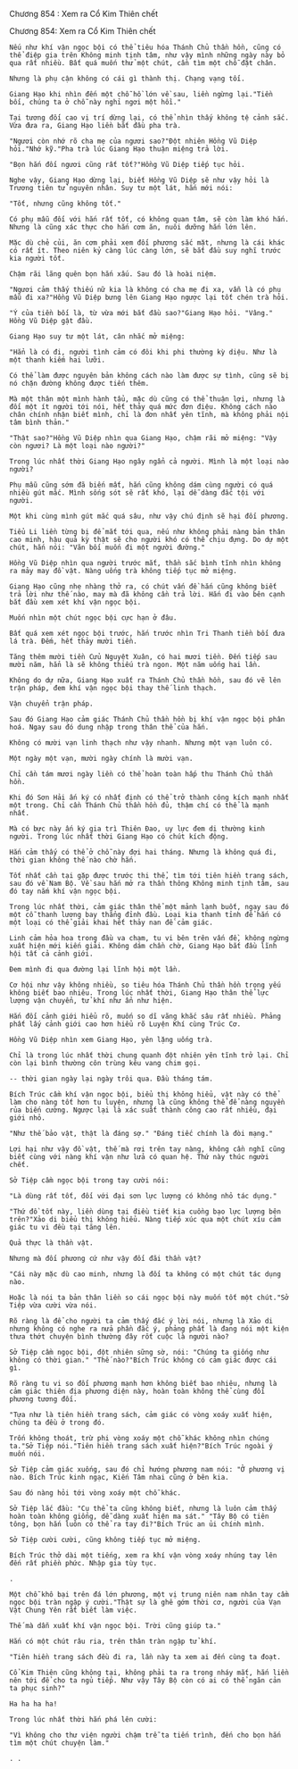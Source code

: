 




Chương 854 : Xem ra Cổ Kim Thiên chết


Chương 854: Xem ra Cổ Kim Thiên chết

	Nếu như khí vận ngọc bội có thể tiêu hóa Thánh Chủ thần hồn, cũng có thể điệp gia trên Không minh tịnh tâm, như vậy mình những ngày này bỏ qua rất nhiều. Bất quá muốn thử một chút, cần tìm một chỗ đặt chân.

	Nhưng là phụ cận không có cái gì thành thị. Chạng vạng tối.

	Giang Hạo khi nhìn đến một chỗ hồ lớn về sau, liền ngừng lại."Tiền bối, chúng ta ở chỗ này nghỉ ngơi một hồi."

	Tại tương đối cao vị trí dừng lại, có thể nhìn thấy không tệ cảnh sắc. Vừa đưa ra, Giang Hạo liền bắt đầu pha trà.

	"Ngươi còn nhớ rõ cha mẹ của ngươi sao?"Đột nhiên Hồng Vũ Diệp hỏi."Nhớ kỹ."Pha trà lúc Giang Hạo thuận miệng trả lời.

	"Bọn hắn đối ngươi cũng rất tốt?"Hồng Vũ Diệp tiếp tục hỏi.

	Nghe vậy, Giang Hạo dừng lại, biết Hồng Vũ Diệp sẽ như vậy hỏi là Trương tiên tử nguyên nhân. Suy tư một lát, hắn mới nói:

	"Tốt, nhưng cũng không tốt."

	Có phụ mẫu đối với hắn rất tốt, có không quan tâm, sẽ còn làm khó hắn. Nhưng là cũng xác thực cho hắn cơm ăn, nuôi dưỡng hắn lớn lên.

	Mặc dù chẻ củi, ăn cơm phải xem đối phương sắc mặt, nhưng là cái khác có rất ít. Theo niên kỷ càng lúc càng lớn, sẽ bắt đầu suy nghĩ trước kia người tốt.

	Chậm rãi lãng quên bọn hắn xấu. Sau đó là hoài niệm.

	"Ngươi cảm thấy thiếu nữ kia là không có cha mẹ đi xa, vẫn là có phụ mẫu đi xa?"Hồng Vũ Diệp bưng lên Giang Hạo ngược lại tốt chén trà hỏi.

	"Ý của tiền bối là, từ vừa mới bắt đầu sao?"Giang Hạo hỏi. "Vâng." Hồng Vũ Diệp gật đầu.

	Giang Hạo suy tư một lát, cân nhắc mở miệng:

	"Hẳn là có đi, người tình cảm có đôi khi phi thường kỳ diệu. Như là một thanh kiếm hai lưỡi.

	Có thể làm được nguyên bản không cách nào làm được sự tình, cũng sẽ bị nó chặn đường không được tiến thêm.

	Mà một thân một mình hành tẩu, mặc dù cũng có thể thuận lợi, nhưng là đối một ít người tới nói, hết thảy quá mức đơn điệu. Không cách nào chân chính nhận biết mình, chỉ là đơn nhất yên tĩnh, mà không phải nội tâm bình thản."

	"Thật sao?"Hồng Vũ Diệp nhìn qua Giang Hạo, chậm rãi mở miệng: "Vậy còn ngươi? Là một loại nào người?"

	Trong lúc nhất thời Giang Hạo ngây ngẩn cả người. Mình là một loại nào người?

	Phụ mẫu cũng sớm đã biến mất, hắn cũng không dám cùng người có quá nhiều gút mắc. Mình sống sót sẽ rất khó, lại dễ dàng đắc tội với người.

	Một khi cùng mình gút mắc quá sâu, như vậy chú định sẽ hại đối phương.

	Tiểu Li liền từng bị để mắt tới qua, nếu như không phải nàng bản thân cao minh, hậu quả kỳ thật sẽ cho người khó có thể chịu đựng. Do dự một chút, hắn nói: "Vãn bối muốn đi một người đường."

	Hồng Vũ Diệp nhìn qua người trước mắt, thần sắc bình tĩnh nhìn không ra mảy may đồ vật. Nàng uống trà không tiếp tục mở miệng.

	Giang Hạo cũng nhẹ nhàng thở ra, có chút vấn đề hắn cũng không biết trả lời như thế nào, may mà đã không cần trả lời. Hắn đi vào bên cạnh bắt đầu xem xét khí vận ngọc bội.

	Muốn nhìn một chút ngọc bội cực hạn ở đâu.

	Bất quá xem xét ngọc bội trước, hắn trước nhìn Tri Thanh tiền bối đưa lá trà. Đếm, hết thảy mười tiền.

	Tăng thêm mười tiền Cửu Nguyệt Xuân, có hai mươi tiền. Đến tiếp sau mười năm, hẳn là sẽ không thiếu trà ngon. Một năm uống hai lần.

	Không do dự nữa, Giang Hạo xuất ra Thánh Chủ thần hồn, sau đó vẽ lên trận pháp, đem khí vận ngọc bội thay thế linh thạch.

	Vận chuyển trận pháp.

	Sau đó Giang Hạo cảm giác Thánh Chủ thần hồn bị khí vận ngọc bội phân hoá. Ngay sau đó dung nhập trong thân thể của hắn.

	Không có mười vạn linh thạch như vậy nhanh. Nhưng một vạn luôn có.

	Một ngày một vạn, mười ngày chính là mười vạn.

	Chỉ cần tám mươi ngày liền có thể hoàn toàn hấp thu Thánh Chủ thần hồn.

	Khi đó Sơn Hải ấn ký có nhất định có thể trở thành công kích mạnh nhất một trong. Chỉ cần Thánh Chủ thần hồn đủ, thậm chí có thể là mạnh nhất.

	Mà có bực này ấn ký gia trì Thiên Đao, uy lực đem dị thường kinh người. Trong lúc nhất thời Giang Hạo có chút kích động.

	Hắn cảm thấy có thể ở chỗ này đợi hai tháng. Nhưng là không quá đi, thời gian không thế nào chờ hắn.

	Tốt nhất cần tại gặp được trước thi thể, tìm tới tiên hiền trang sách, sau đó về Nam Bộ. Về sau hắn mở ra thần thông Không minh tịnh tâm, sau đó tay nắm khí vận ngọc bội.

	Trong lúc nhất thời, cảm giác thân thể một mảnh lạnh buốt, ngay sau đó một cỗ thanh lương bay thẳng đỉnh đầu. Loại kia thanh tỉnh để hắn có một loại có thể giải khai hết thảy nan đề cảm giác.

	Linh cảm hỏa hoa trong đầu va chạm, tu vi bên trên vấn đề, không ngừng xuất hiện mới kiến giải. Không dám chần chờ, Giang Hạo bắt đầu lĩnh hội tất cả cảnh giới.

	Đem mình đi qua đường lại lĩnh hội một lần.

	Cơ hội như vậy không nhiều, so tiêu hóa Thánh Chủ thần hồn trọng yếu không biết bao nhiêu. Trong lúc nhất thời, Giang Hạo thân thể lực lượng vận chuyển, tử khí như ẩn như hiện.

	Hắn đối cảnh giới hiểu rõ, muốn so dĩ vãng khắc sâu rất nhiều. Phảng phất lấy cảnh giới cao hơn hiểu rõ Luyện Khí cùng Trúc Cơ.

	Hồng Vũ Diệp nhìn xem Giang Hạo, yên lặng uống trà.

	Chỉ là trong lúc nhất thời chung quanh đột nhiên yên tĩnh trở lại. Chỉ còn lại bình thường côn trùng kêu vang chim gọi.

	-- thời gian ngày lại ngày trôi qua. Đầu tháng tám.

	Bích Trúc cầm khí vận ngọc bội, biểu thị không hiểu, vật này có thể làm cho nàng tốt hơn tu luyện, nhưng là cũng không thể để nàng nguyền rủa biến cường. Ngược lại là xác suất thành công cao rất nhiều, đại giới nhỏ.

	"Như thế bảo vật, thật là đáng sợ." "Đáng tiếc chính là đòi mạng."

	Lợi hại như vậy đồ vật, thế mà rơi trên tay nàng, không cần nghĩ cũng biết cùng với nàng khí vận như lửa có quan hệ. Thứ này thúc người chết.

	Sở Tiệp cầm ngọc bội trong tay cười nói:

	"Là dùng rất tốt, đối với đại sơn lực lượng có không nhỏ tác dụng."

	"Thứ đồ tốt này, liền dùng tại điều tiết kia cuồng bạo lực lượng bên trên?"Xảo di biểu thị không hiểu. Nàng tiếp xúc qua một chút xíu cảm giác tu vi đều tại tăng lên.

	Quả thực là thần vật.

	Nhưng mà đối phương cứ như vậy đối đãi thần vật?

	"Cái này mặc dù cao minh, nhưng là đối ta không có một chút tác dụng nào.

	Hoặc là nói ta bản thân liền so cái ngọc bội này muốn tốt một chút."Sở Tiệp vừa cười vừa nói.

	Rõ ràng là để cho người ta cảm thấy đắc ý lời nói, nhưng là Xảo di nhưng không có nghe ra nửa phần đắc ý, phảng phất là đang nói một kiện thưa thớt chuyện bình thường đây rốt cuộc là người nào?

	Sở Tiệp cầm ngọc bội, đột nhiên sững sờ, nói: "Chúng ta giống như không có thời gian." "Thế nào?"Bích Trúc không có cảm giác được cái gì.

	Rõ ràng tu vi so đối phương mạnh hơn không biết bao nhiêu, nhưng là cảm giác thiên địa phương diện này, hoàn toàn không thể cùng đối phương tương đối.

	"Tựa như là tiên hiền trang sách, cảm giác có vòng xoáy xuất hiện, chúng ta đều ở trong đó.

	Trốn không thoát, trừ phi vòng xoáy một chỗ khác không nhìn chúng ta."Sở Tiệp nói."Tiên hiền trang sách xuất hiện?"Bích Trúc ngoài ý muốn nói.

	Sở Tiệp cảm giác xuống, sau đó chỉ hướng phương nam nói: "Ở phương vị nào. Bích Trúc kinh ngạc, Kiến Tâm nhai cũng ở bên kia.

	Sau đó nàng hỏi tới vòng xoáy một chỗ khác.

	Sở Tiệp lắc đầu: "Cụ thể ta cũng không biết, nhưng là luôn cảm thấy hoàn toàn không giống, dễ dàng xuất hiện ma sát." "Tây Bộ có tiên tông, bọn hắn luôn có thể ra tay đi?"Bích Trúc an ủi chính mình.

	Sở Tiệp cười cười, cũng không tiếp tục mở miệng.

	Bích Trúc thở dài một tiếng, xem ra khí vận vòng xoáy nhúng tay lên đến rất phiền phức. Nhập gia tùy tục.

	.

	Một chỗ khô bại trên đá lớn phương, một vị trung niên nam nhân tay cầm ngọc bội tràn ngập ý cười."Thật sự là ghê gớm thời cơ, người của Vạn Vật Chung Yên rất biết làm việc.

	Thế mà dẫn xuất khí vận ngọc bội. Trời cũng giúp ta."

	Hắn có một chút râu ria, trên thân tràn ngập tử khí.

	"Tiên hiền trang sách đều đi ra, lần này ta xem ai đến cùng ta đoạt.

	Cổ Kim Thiên cũng không tại, không phải ta ra trong nháy mắt, hắn liền nên tới để cho ta ngủ tiếp. Như vậy Tây Bộ còn có ai có thể ngăn cản ta phục sinh?"

	Ha ha ha ha!

	Trong lúc nhất thời hắn phá lên cười:

	"Vì không cho thư viện người chậm trễ ta tiến trình, đến cho bọn hắn tìm một chút chuyện làm."

	. .




